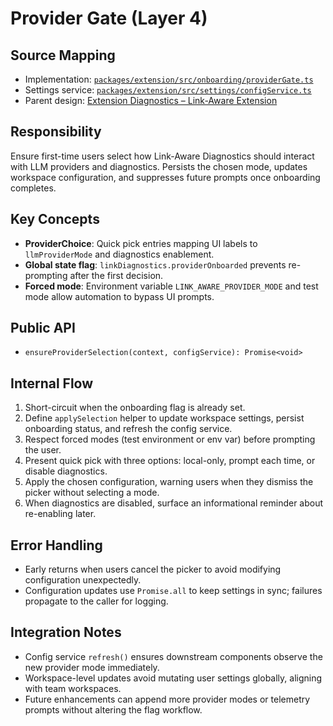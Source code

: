 # Provider Gate (Layer 4)

## Source Mapping
- Implementation: [`packages/extension/src/onboarding/providerGate.ts`](../../../packages/extension/src/onboarding/providerGate.ts)
- Settings service: [`packages/extension/src/settings/configService.ts`](../../../packages/extension/src/settings/configService.ts)
- Parent design: [Extension Diagnostics – Link-Aware Extension](../extension-diagnostics/linkAwareExtension.mdmd.md)

## Responsibility
Ensure first-time users select how Link-Aware Diagnostics should interact with LLM providers and diagnostics. Persists the chosen mode, updates workspace configuration, and suppresses future prompts once onboarding completes.

## Key Concepts
- **ProviderChoice**: Quick pick entries mapping UI labels to `llmProviderMode` and diagnostics enablement.
- **Global state flag**: `linkDiagnostics.providerOnboarded` prevents re-prompting after the first decision.
- **Forced mode**: Environment variable `LINK_AWARE_PROVIDER_MODE` and test mode allow automation to bypass UI prompts.

## Public API
- `ensureProviderSelection(context, configService): Promise<void>`

## Internal Flow
1. Short-circuit when the onboarding flag is already set.
2. Define `applySelection` helper to update workspace settings, persist onboarding status, and refresh the config service.
3. Respect forced modes (test environment or env var) before prompting the user.
4. Present quick pick with three options: local-only, prompt each time, or disable diagnostics.
5. Apply the chosen configuration, warning users when they dismiss the picker without selecting a mode.
6. When diagnostics are disabled, surface an informational reminder about re-enabling later.

## Error Handling
- Early returns when users cancel the picker to avoid modifying configuration unexpectedly.
- Configuration updates use `Promise.all` to keep settings in sync; failures propagate to the caller for logging.

## Integration Notes
- Config service `refresh()` ensures downstream components observe the new provider mode immediately.
- Workspace-level updates avoid mutating user settings globally, aligning with team workspaces.
- Future enhancements can append more provider modes or telemetry prompts without altering the flag workflow.
